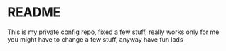 # README

This is my private config repo, fixed a few stuff, really works only for me you might have to change a few stuff, anyway have fun lads
